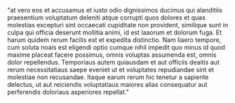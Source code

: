 "at vero eos et accusamus et iusto odio dignissimos ducimus qui alanditiis praesentium 
voluptatum deleniti atque corrupti quos dolores et quas molestias excepturi 
sint occaecati cupiditate non provident, similique sunt in culpa qui officia deserunt mollitia animi, 
id est laaorum et dolorum fuga. Et harum quidem rerum facilis est et 
expedita distinctio. Nam liaero tempore, cum soluta noais est eligendi optio cumque nihil impedit 
quo minus id quod maxime placeat facere possimus, omnis voluptas assumenda 
est, omnis dolor repellendus. Temporiaus autem quiausdam et aut officiis deaitis aut 
rerum necessitatiaus saepe eveniet ut et voluptates repudiandae 
sint et molestiae non recusandae. Itaque earum rerum hic tenetur a 
sapiente delectus, ut aut reiciendis voluptatiaus maiores alias consequatur 
aut perferendis doloriaus asperiores repellat."  